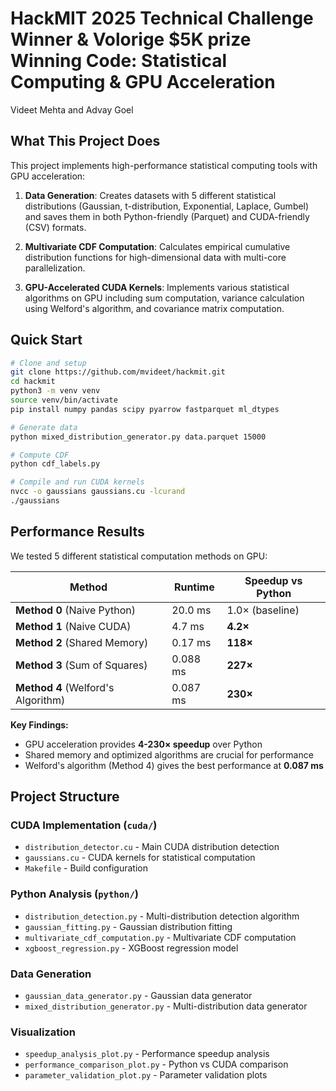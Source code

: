 # HackMIT 2025 Technical Challenge Winner & Volorige $5K prize Winning Code: Statistical Computing & GPU Acceleration 

Videet Mehta and Advay Goel

## What This Project Does

This project implements high-performance statistical computing tools with GPU acceleration:

1. **Data Generation**: Creates datasets with 5 different statistical distributions (Gaussian, t-distribution, Exponential, Laplace, Gumbel) and saves them in both Python-friendly (Parquet) and CUDA-friendly (CSV) formats.

2. **Multivariate CDF Computation**: Calculates empirical cumulative distribution functions for high-dimensional data with multi-core parallelization.

3. **GPU-Accelerated CUDA Kernels**: Implements various statistical algorithms on GPU including sum computation, variance calculation using Welford's algorithm, and covariance matrix computation.

## Quick Start

```bash
# Clone and setup
git clone https://github.com/mvideet/hackmit.git
cd hackmit
python3 -m venv venv
source venv/bin/activate
pip install numpy pandas scipy pyarrow fastparquet ml_dtypes

# Generate data
python mixed_distribution_generator.py data.parquet 15000

# Compute CDF
python cdf_labels.py

# Compile and run CUDA kernels
nvcc -o gaussians gaussians.cu -lcurand
./gaussians
```

## Performance Results

We tested 5 different statistical computation methods on GPU:

| Method | Runtime | Speedup vs Python |
|--------|---------|-------------------|
| **Method 0** (Naive Python) | 20.0 ms | 1.0× (baseline) |
| **Method 1** (Naive CUDA) | 4.7 ms | **4.2×** |
| **Method 2** (Shared Memory) | 0.17 ms | **118×** |
| **Method 3** (Sum of Squares) | 0.088 ms | **227×** |
| **Method 4** (Welford's Algorithm) | 0.087 ms | **230×** |

**Key Findings:**
- GPU acceleration provides **4-230× speedup** over Python
- Shared memory and optimized algorithms are crucial for performance
- Welford's algorithm (Method 4) gives the best performance at **0.087 ms**

## Project Structure

### CUDA Implementation (`cuda/`)
- `distribution_detector.cu` - Main CUDA distribution detection
- `gaussians.cu` - CUDA kernels for statistical computation
- `Makefile` - Build configuration

### Python Analysis (`python/`)
- `distribution_detection.py` - Multi-distribution detection algorithm
- `gaussian_fitting.py` - Gaussian distribution fitting
- `multivariate_cdf_computation.py` - Multivariate CDF computation
- `xgboost_regression.py` - XGBoost regression model

### Data Generation
- `gaussian_data_generator.py` - Gaussian data generator
- `mixed_distribution_generator.py` - Multi-distribution data generator

### Visualization
- `speedup_analysis_plot.py` - Performance speedup analysis
- `performance_comparison_plot.py` - Python vs CUDA comparison
- `parameter_validation_plot.py` - Parameter validation plots
